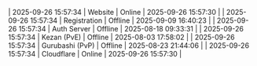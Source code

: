 | 2025-09-26 15:57:34 | Website | Online | 2025-09-26 15:57:30 |
| 2025-09-26 15:57:34 | Registration | Offline | 2025-09-09 16:40:23 |
| 2025-09-26 15:57:34 | Auth Server | Offline | 2025-08-18 09:33:31 |
| 2025-09-26 15:57:34 | Kezan (PvE) | Offline | 2025-08-03 17:58:02 |
| 2025-09-26 15:57:34 | Gurubashi (PvP) | Offline | 2025-08-23 21:44:06 |
| 2025-09-26 15:57:34 | Cloudflare | Online | 2025-09-26 15:57:30 |
